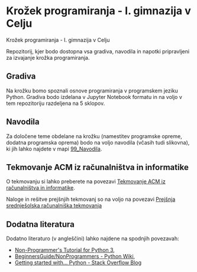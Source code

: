 # Krožek programiranja - I. gimnazija v Celju

Krožek programiranja - I. gimnazija v Celju

Repozitorij, kjer bodo dostopna vsa gradiva, navodila in napotki pripravljeni za izvajanje krožka programiranja.

## Gradiva

Na krožku bomo spoznali osnove programiranja v programskem jeziku Python.
Gradiva bodo izdelana v Jupyter Notebook formatu in na voljo v tem repozitoriju razdeljena na 5 sklopov.

## Navodila

Za določene teme obdelane na krožku (namestitev programske opreme, dodatna programska oprema) bodo na voljo navodila (včasih tudi slikovna), ki jih lahko najdete v mapi [99_Navodila](./99_Navodila).

## Tekmovanje ACM iz računalništva in informatike

O tekmovanju si lahko preberete na povezavi [Tekmovanje ACM iz računalništva in informatike](http://rtk.ijs.si/).

Naloge in rešitve prejšnjih tekmovanj so na voljo na povezavi [Prejšnja srednješolska računalniška tekmovanja](http://rtk.ijs.si/prejsnja.html)

## Dodatna literatura

Dodatno literaturo (v angleščini) lahko najdene na spodnjih povezavah:

* [Non-Programmer's Tutorial for Python 3](https://en.wikibooks.org/wiki/Non-Programmer%27s_Tutorial_for_Python_3),
* [BeginnersGuide/NonProgrammers - Python Wiki](https://wiki.python.org/moin/BeginnersGuide/NonProgrammers),
* [Getting started with... Python - Stack Overflow Blog](https://stackoverflow.blog/2021/07/14/getting-started-with-python/)
